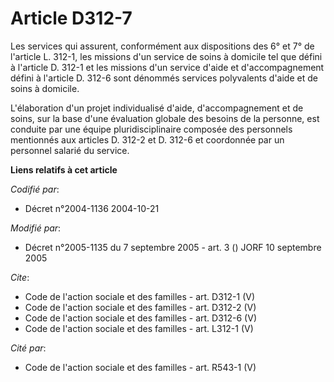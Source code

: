 # Article D312-7

Les services qui assurent, conformément aux dispositions des 6° et 7° de l'article L. 312-1, les missions d'un service de
soins à domicile tel que défini à l'article D. 312-1 et les missions d'un service d'aide et d'accompagnement défini à
l'article D. 312-6 sont dénommés services polyvalents d'aide et de soins à domicile. 

L'élaboration d'un projet individualisé d'aide, d'accompagnement et de soins, sur la base d'une évaluation globale des
besoins de la personne, est conduite par une équipe pluridisciplinaire composée des personnels mentionnés aux articles D.
312-2 et D. 312-6 et coordonnée par un personnel salarié du service.

**Liens relatifs à cet article**

_Codifié par_:

  - Décret n°2004-1136 2004-10-21

_Modifié par_:

  - Décret n°2005-1135 du 7 septembre 2005 - art. 3 () JORF 10 septembre 2005

_Cite_:

  - Code de l'action sociale et des familles - art. D312-1 (V)
  - Code de l'action sociale et des familles - art. D312-2 (V)
  - Code de l'action sociale et des familles - art. D312-6 (V)
  - Code de l'action sociale et des familles - art. L312-1 (V)

_Cité par_:

  - Code de l'action sociale et des familles - art. R543-1 (V)
